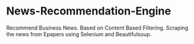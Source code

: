 # News-Recommendation-Engine
Recommend Business News. Based on Content Based Filtering. Scraping the news from Epapers using Selenium and Beautifulsoup.
